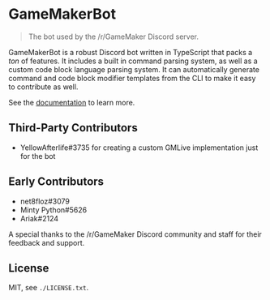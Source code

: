 # GameMakerBot
> The bot used by the /r/GameMaker Discord server.

GameMakerBot is a robust Discord bot written in TypeScript that packs a *ton* of features. It includes a built in command parsing system, as well as a custom code block language parsing system. It can automatically generate command and code block modifier templates from the CLI to make it easy to contribute as well.

See the [documentation](https://christopherwk210.github.io/gm-bot/) to learn more.

## Third-Party Contributors
- YellowAfterlife#3735 for creating a custom GMLive implementation just for the bot

## Early Contributors
- net8floz#3079
- Minty Python#5626
- Ariak#2124

A special thanks to the /r/GameMaker Discord community and staff for their feedback and support.

## License
MIT, see `./LICENSE.txt`.
